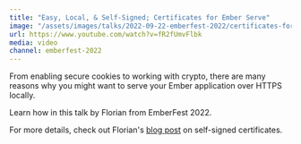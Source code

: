 ```yaml
---
title: "Easy, Local, & Self-Signed; Certificates for Ember Serve"
image: "/assets/images/talks/2022-09-22-emberfest-2022/certificates-for-ember-serve.jpeg"
url: https://www.youtube.com/watch?v=fR2fUmvFlbk
media: video
channel: emberfest-2022
---
```


From enabling secure cookies to working with crypto, there are many reasons why
you might want to serve your Ember application over HTTPS locally.

Learn how in this talk by Florian from EmberFest 2022.

For more details, check out Florian's [blog post](/blog/2022/09/22/selfsigned-certificates-for-development/) on self-signed certificates.
